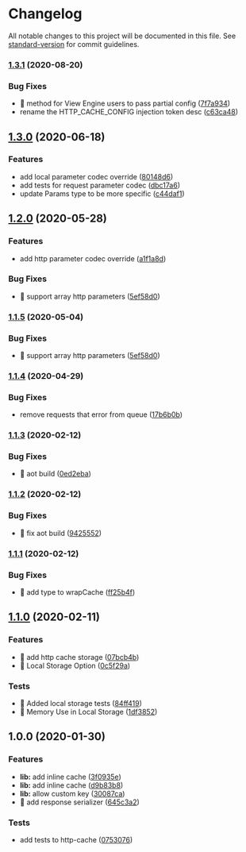 # Changelog

All notable changes to this project will be documented in this file. See [standard-version](https://github.com/conventional-changelog/standard-version) for commit guidelines.

### [1.3.1](https://github.com/ngneat/cashew/compare/v1.3.0...v1.3.1) (2020-08-20)


### Bug Fixes

* 🐛 method for View Engine users to pass partial config ([7f7a934](https://github.com/ngneat/cashew/commit/7f7a934f851a2245cd5cb10a7601c9fb42738f1d))
* rename the HTTP_CACHE_CONFIG injection token desc ([c63ca48](https://github.com/ngneat/cashew/commit/c63ca484508153ad638af7e9fca58fb0e390155a))

## [1.3.0](https://github.com/ngneat/cashew/compare/v1.2.0...v1.3.0) (2020-06-18)


### Features

* add local parameter codec override ([80148d6](https://github.com/ngneat/cashew/commit/80148d63d9cf79536e21489365208e7dcddeac74))
* add tests for request parameter codec ([dbc17a6](https://github.com/ngneat/cashew/commit/dbc17a68088815d99f897a75a346d06d45ae3c76))
* update Params type to be more specific ([c44daf1](https://github.com/ngneat/cashew/commit/c44daf13bad7b8d52e3f8a57d973c5fadb686513))

## [1.2.0](https://github.com/ngneat/cashew/compare/v1.1.4...v1.2.0) (2020-05-28)


### Features

* add http parameter codec override ([a1f1a8d](https://github.com/ngneat/cashew/commit/a1f1a8d41b3cd03095aad1a2843428a3dd157d97))


### Bug Fixes

* 🐛 support array http parameters ([5ef58d0](https://github.com/ngneat/cashew/commit/5ef58d064f22171d0fb068d0830f0816424d0f3e))

### [1.1.5](https://github.com/ngneat/cashew/compare/v1.1.4...v1.1.5) (2020-05-04)


### Bug Fixes

* 🐛 support array http parameters ([5ef58d0](https://github.com/ngneat/cashew/commit/5ef58d064f22171d0fb068d0830f0816424d0f3e))

### [1.1.4](https://github.com/ngneat/cashew/compare/v1.1.3...v1.1.4) (2020-04-29)


### Bug Fixes

* remove requests that error from queue ([17b6b0b](https://github.com/ngneat/cashew/commit/17b6b0bd1c0da5d4c5cd2cc2a6b7a1596cda10a0))

### [1.1.3](https://github.com/ngneat/cashew/compare/v1.1.2...v1.1.3) (2020-02-12)


### Bug Fixes

* 🐛 aot build ([0ed2eba](https://github.com/ngneat/cashew/commit/0ed2ebac2f78ed15b6771e50fc4db6d54170c5e2))

### [1.1.2](https://github.com/ngneat/cashew/compare/v1.1.1...v1.1.2) (2020-02-12)


### Bug Fixes

* 🐛 fix aot build ([9425552](https://github.com/ngneat/cashew/commit/9425552ed57e0ceecc551309e9b6d2f9719886f6))

### [1.1.1](https://github.com/ngneat/cashew/compare/v1.1.0...v1.1.1) (2020-02-12)


### Bug Fixes

* 🐛 add type to wrapCache ([ff25b4f](https://github.com/ngneat/cashew/commit/ff25b4fce7ed2d4e7780070cfd9233b82e2b1f00))

## [1.1.0](https://github.com/ngneat/cashew/compare/v1.0.0...v1.1.0) (2020-02-11)


### Features

* 🎸 add http cache storage ([07bcb4b](https://github.com/ngneat/cashew/commit/07bcb4ba2f56b2b22877a2cb915f9ca8c030e19e))
* 🎸 Local Storage Option ([0c5f29a](https://github.com/ngneat/cashew/commit/0c5f29a56d189af9b8aca1641e595a847ecbece5))


### Tests

* 💍 Added local storage tests ([84ff419](https://github.com/ngneat/cashew/commit/84ff419277b3b282aa055c2f997ca634933b6513))
* 💍 Memory Use in Local Storage ([1df3852](https://github.com/ngneat/cashew/commit/1df3852803b1cf05c005cc46cf7f8b50c0d19351))

## 1.0.0 (2020-01-30)


### Features

* **lib:** add inline cache ([3f0935e](https://github.com/ngneat/cashew/commit/3f0935eaa2714064d4bbb96d8a756e7ccb2da0cb))
* **lib:** add inline cache ([d9b83b8](https://github.com/ngneat/cashew/commit/d9b83b8c6a6e54c81b102d4670ac21fe6ddd38fd))
* **lib:** allow custom key ([30087ca](https://github.com/ngneat/cashew/commit/30087ca3777c641a897308a0310d29fe18bfb72a))
* 🎸 add response serializer ([645c3a2](https://github.com/ngneat/cashew/commit/645c3a2d4851a59b37715c4a0c3739ebf7971398))


### Tests

* add tests to http-cache ([0753076](https://github.com/ngneat/cashew/commit/0753076f319760bc0b20c187e52f0f1544900a53))
